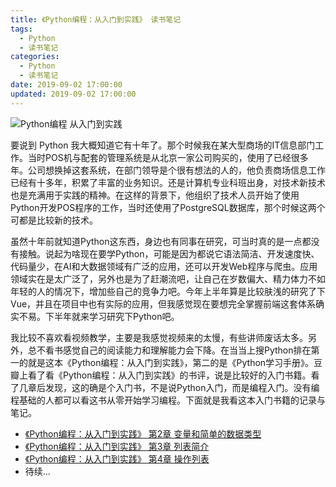 ```yaml
---
title: 《Python编程：从入门到实践》 读书笔记
tags:
  - Python
  - 读书笔记
categories:
  - Python
  - 读书笔记
date: 2019-09-02 17:00:00
updated: 2019-09-02 17:00:00
---
```


![Python编程 从入门到实践](https://gss3.bdstatic.com/-Po3dSag_xI4khGkpoWK1HF6hhy/baike/c0%3Dbaike80%2C5%2C5%2C80%2C26/sign=5baa72020b3b5bb5aada28ac57babe5c/c83d70cf3bc79f3d8b429799b2a1cd11738b29f3.jpg)


要说到 Python 我大概知道它有十年了。那个时候我在某大型商场的IT信息部门工作。当时POS机与配套的管理系统是从北京一家公司购买的，使用了已经很多年。公司想换掉这套系统，在部门领导是个很有想法的人的，他负责商场信息工作已经有十多年，积累了丰富的业务知识。还是计算机专业科班出身，对技术新技术也是充满用于实践的精神。在这样的背景下，他组织了技术人员开始了使用Python开发POS程序的工作，当时还使用了PostgreSQL数据库，那个时候这两个可都是比较新的技术。

<!-- more -->

虽然十年前就知道Python这东西，身边也有同事在研究，可当时真的是一点都没有接触。说起为啥现在要学Python，可能是因为都说它语法简洁、开发速度快、代码量少，在AI和大数据领域有广泛的应用，还可以开发Web程序与爬虫。应用领域实在是太广泛了，另外也是为了赶潮流吧，让自己在岁数偏大、精力体力不如年轻的人的情况下，增加些自己的竞争力吧。今年上半年算是比较肤浅的研究了下Vue，并且在项目中也有实际的应用，但我感觉现在要想完全掌握前端这套体系确实不易。下半年就来学习研究下Python吧。

我比较不喜欢看视频教学，主要是我感觉视频来的太慢，有些讲师废话太多。另外，总不看书感觉自己的阅读能力和理解能力会下降。在当当上搜Python排在第一的就是这本《Python编程：从入门到实践》，第二的是《Python学习手册》。豆瓣上看了看《Python编程：从入门到实践》的书评，说是比较好的入门书籍。看了几章后发现，这的确是个入门书，不是说Python入门，而是编程入门。没有编程基础的人都可以看这书从零开始学习编程。下面就是我看这本入门书籍的记录与笔记。 

- [《Python编程：从入门到实践》 第2章 变量和简单的数据类型](Python编程-从入门到实践-读书笔记1.html)
- [《Python编程：从入门到实践》 第3章 列表简介](Python编程-从入门到实践-读书笔记2.html)
- [《Python编程：从入门到实践》 第4章 操作列表](Python编程-从入门到实践-读书笔记3.html)
- 待续...




